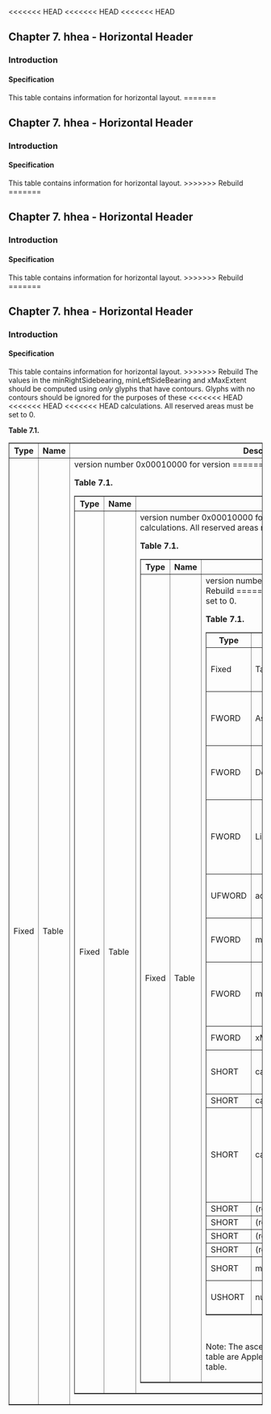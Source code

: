 <<<<<<< HEAD
<<<<<<< HEAD
<<<<<<< HEAD
<div xmlns="http://www.w3.org/1999/xhtml" class="chapter"><div class="titlepage"><div><div><h2 class="title"><a name="chapter.hhea"></a>Chapter 7. hhea - Horizontal Header</h2></div></div></div><div role="fragment" class="section"><div class="titlepage"><div><div><h3 class="title"><a name="idm1865"></a>Introduction</h3></div></div></div><div role="specification" class="section"><div class="titlepage"><div><div><h4 class="title"><a name="section.8.1.1"></a>Specification</h4></div></div></div><p>This table contains information for horizontal layout.
=======
<div xmlns="http://www.w3.org/1999/xhtml" class="chapter"><div class="titlepage"><div><div><h2 class="title"><a name="chapter.hhea"></a>Chapter 7. hhea - Horizontal Header</h2></div></div></div><div role="fragment" class="section"><div class="titlepage"><div><div><h3 class="title"><a name="idm189297653008"></a>Introduction</h3></div></div></div><div role="specification" class="section"><div class="titlepage"><div><div><h4 class="title"><a name="section.8.1.1"></a>Specification</h4></div></div></div><p>This table contains information for horizontal layout.
>>>>>>> Rebuild
=======
<div xmlns="http://www.w3.org/1999/xhtml" class="chapter"><div class="titlepage"><div><div><h2 class="title"><a name="chapter.hhea"></a>Chapter 7. hhea - Horizontal Header</h2></div></div></div><div role="fragment" class="section"><div class="titlepage"><div><div><h3 class="title"><a name="idm62730074032"></a>Introduction</h3></div></div></div><div role="specification" class="section"><div class="titlepage"><div><div><h4 class="title"><a name="section.8.1.1"></a>Specification</h4></div></div></div><p>This table contains information for horizontal layout.
>>>>>>> Rebuild
=======
<div xmlns="http://www.w3.org/1999/xhtml" class="chapter"><div class="titlepage"><div><div><h2 class="title"><a name="chapter.hhea"></a>Chapter 7. hhea - Horizontal Header</h2></div></div></div><div role="fragment" class="section"><div class="titlepage"><div><div><h3 class="title"><a name="idm465847813936"></a>Introduction</h3></div></div></div><div role="specification" class="section"><div class="titlepage"><div><div><h4 class="title"><a name="section.8.1.1"></a>Specification</h4></div></div></div><p>This table contains information for horizontal layout.
>>>>>>> Rebuild
          The values in the minRightSidebearing, minLeftSideBearing
          and xMaxExtent should be computed using
          <span class="emphasis"><em>only</em></span> glyphs that have contours. Glyphs
          with no contours should be ignored for the purposes of these
<<<<<<< HEAD
<<<<<<< HEAD
<<<<<<< HEAD
          calculations. All reserved areas must be set to 0.</p><div class="table"><a name="idm1871"></a><p class="title"><strong>Table 7.1. </strong></p><div class="table-contents"><table class="table" border="1"><colgroup><col/><col/><col/><col/></colgroup><thead><tr><th>Type</th><th>Name</th><th>Description</th><td class="auto-generated"> </td></tr></thead><tbody><tr><td>Fixed</td><td>Table</td><td>version number 0x00010000 for version
=======
          calculations. All reserved areas must be set to 0.</p><div class="table"><a name="idm189297650064"></a><p class="title"><strong>Table 7.1. </strong></p><div class="table-contents"><table class="table" border="1"><colgroup><col/><col/><col/><col/></colgroup><thead><tr><th>Type</th><th>Name</th><th>Description</th><td class="auto-generated"> </td></tr></thead><tbody><tr><td>Fixed</td><td>Table</td><td>version number 0x00010000 for version
>>>>>>> Rebuild
=======
          calculations. All reserved areas must be set to 0.</p><div class="table"><a name="idm62730070992"></a><p class="title"><strong>Table 7.1. </strong></p><div class="table-contents"><table class="table" border="1"><colgroup><col/><col/><col/><col/></colgroup><thead><tr><th>Type</th><th>Name</th><th>Description</th><td class="auto-generated"> </td></tr></thead><tbody><tr><td>Fixed</td><td>Table</td><td>version number 0x00010000 for version
>>>>>>> Rebuild
=======
          calculations. All reserved areas must be set to 0.</p><div class="table"><a name="idm465847811072"></a><p class="title"><strong>Table 7.1. </strong></p><div class="table-contents"><table class="table" border="1"><colgroup><col/><col/><col/><col/></colgroup><thead><tr><th>Type</th><th>Name</th><th>Description</th><td class="auto-generated"> </td></tr></thead><tbody><tr><td>Fixed</td><td>Table</td><td>version number 0x00010000 for version
>>>>>>> Rebuild
              1.0.</td><td class="auto-generated"> </td></tr><tr><td>FWORD</td><td>Ascender</td><td>Typographic ascent (<a class="ulink" href="http://developer.apple.com/fonts/TTRefMan/RM06/Chap6hhea.html" target="_top">Distance
            from baseline to highest ascender</a>)</td><td class="auto-generated"> </td></tr><tr><td>FWORD</td><td>Descender</td><td>Typographic descent(<a class="ulink" href="http://developer.apple.com/fonts/TTRefMan/RM06/Chap6hhea.html" target="_top">Distance
            from baseline to highest ascender</a>)</td><td class="auto-generated"> </td></tr><tr><td>FWORD</td><td>LineGap</td><td>Typographic line gap. Negative LineGap values are
              treated as zero in Windows 3.1, System 6, and System
              7.</td><td class="auto-generated"> </td></tr><tr><td>UFWORD</td><td>advanceWidthMax</td><td>Maximum advance width value in
              <a class="link" href="chapter.hmtx.html" title="Chapter 8. hmtx - Horizontal Metrics">hmtx</a> table.</td><td class="auto-generated"> </td></tr><tr><td>FWORD</td><td>minLeftSideBearing</td><td>Minimum left sidebearing value in
              <a class="link" href="chapter.hmtx.html" title="Chapter 8. hmtx - Horizontal Metrics">hmtx</a> table.</td><td class="auto-generated"> </td></tr><tr><td>FWORD</td><td>minRightSideBearing</td><td>Minimum right sidebearing value; calculated
              as Min(aw - lsb - (xMax - xMin)).</td><td class="auto-generated"> </td></tr><tr><td>FWORD</td><td>xMaxExtent</td><td>Max(lsb + (xMax - xMin)).</td><td class="auto-generated"> </td></tr><tr><td>SHORT</td><td>caretSlopeRise</td><td>Used to calculate the slope of the cursor
              (rise/run); 1 for vertical.</td><td class="auto-generated"> </td></tr><tr><td>SHORT</td><td>caretSlopeRun</td><td>0 for vertical.</td><td class="auto-generated"> </td></tr><tr><td>SHORT</td><td>caretOffset</td><td>The amount by which a slanted highlight on a
              glyph needs to be shifted to produce the best
              appearance. Set to 0 for non-slanted
              fonts.</td><td class="auto-generated"> </td></tr><tr><td>SHORT</td><td>(reserved)</td><td>set to 0.</td><td class="auto-generated"> </td></tr><tr><td>SHORT</td><td>(reserved)</td><td>set to 0.</td><td class="auto-generated"> </td></tr><tr><td>SHORT</td><td>(reserved)</td><td>set to 0.</td><td class="auto-generated"> </td></tr><tr><td>SHORT</td><td>(reserved)</td><td>set to 0.</td><td class="auto-generated"> </td></tr><tr><td>SHORT</td><td>metricDataFormat</td><td>0 for current format.</td><td class="auto-generated"> </td></tr><tr><td>USHORT</td><td>numberOfHMetrics</td><td>Number of hMetric entries in
              <a class="link" href="chapter.hmtx.html" title="Chapter 8. hmtx - Horizontal Metrics">hmtx</a> table.</td><td class="auto-generated"> </td></tr></tbody></table></div></div><br class="table-break"/><p>Note: The ascender, descender and linegap values in this
	  table are Apple specific. Also, see information in the
	  <a class="link" href="chapter.OS2.html" title="Chapter 11. OS/2 - OS/2 and Windows Metrics">OS/2</a> table.</p></div></div></div>